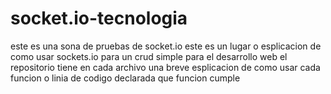 # socket.io-tecnologia
este es una sona de pruebas de socket.io
este es un lugar o esplicacion de como usar sockets.io para un crud simple para el desarrollo web 
el repositorio tiene en cada archivo una breve esplicacion de como usar cada funcion o linia de codigo declarada que funcion cumple 

